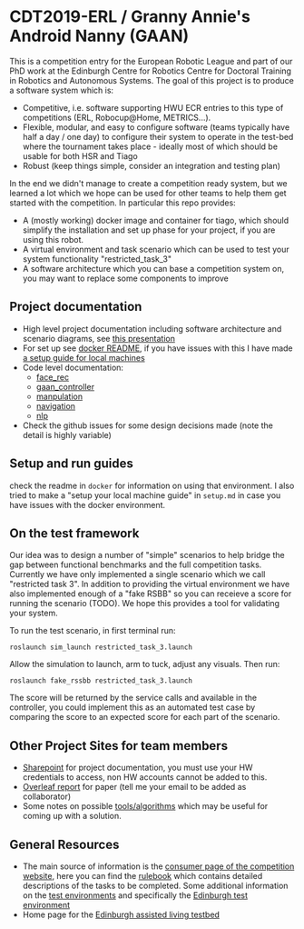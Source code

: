# CDT2019-ERL / Granny Annie's Android Nanny (GAAN)

This is a competition entry for the European Robotic League and part of our PhD work at the Edinburgh Centre for Robotics Centre for Doctoral Training in Robotics and Autonomous Systems. The goal of this project is to produce a software system which is:

- Competitive, i.e. software supporting HWU ECR entries to this type of competitions (ERL, Robocup@Home, METRICS...).
- Flexible, modular, and easy to configure software (teams typically have half a day / one day) to configure their system to operate in the test-bed where the tournament takes place - ideally most of which should be usable for both HSR and Tiago
- Robust (keep things simple, consider an integration and testing plan)

In the end we didn't manage to create a competition ready system, but we learned a lot which we hope can be used for other teams to help them get started with the competition. In particular this repo provides:

- A (mostly working) docker image and container for tiago, which should simplify the installation and set up phase for your project, if you are using this robot.
- A virtual environment and task scenario which can be used to test your system functionality "restricted_task_3"
- A software architecture which you can base a competition system on, you may want to replace some components to improve 

## Project documentation

- High level project documentation including software architecture and scenario diagrams, see [this presentation](https://drive.google.com/file/d/1-JlEw5rZ3xLCFbg1VuI-TzUSlgtNpt1-/view?usp=sharing)
- For set up see [docker README](docker/README.md), if you have issues with this I have made [a setup guide for local machines](setup.md)
- Code level documentation:
  - [face_rec](GAAN/face_rec/README.md)
  - [gaan_controller](GAAN/gaan_controller/README.md)
  - [manpulation](GAAN/gaan_controller/README.md)
  - [navigation](GAAN/navigation/README.md)
  - [nlp](GAAN/nlp/README.md)
- Check the github issues for some design decisions made (note the detail is highly variable)


## Setup and run guides

check the readme in ``docker`` for information on using that environment. I also tried to make a "setup your local machine guide" in ``setup.md`` in case you have issues with the docker environment.

## On the test framework

Our idea was to design a number of "simple" scenarios to help bridge the gap between functional benchmarks and the full competition tasks. Currently we have only implemented a single scenario which we call "restricted task 3". In addition to providing the virtual environment we have also implemented enough of a "fake RSBB" so you can receieve a score for running the scenario (TODO). We hope this provides a tool for validating your system.

To run the test scenario, in first terminal run:

```
roslaunch sim_launch restricted_task_3.launch
```

Allow the simulation to launch, arm to tuck, adjust any visuals. Then run:

```
roslaunch fake_rssbb restricted_task_3.launch
```
The score will be returned by the service calls and available in the controller, you could implement this as an automated test case by comparing the score to an expected score for each part of the scenario. 

## Other Project Sites for team members
- [Sharepoint](https://heriotwatt.sharepoint.com/sites/CDT2019-ERL) for project documentation, you must use your HW credentials to access, non HW accounts cannot be added to this.
- [Overleaf report](https://www.overleaf.com/read/tbvrxpjrnrkt) for paper (tell me your email to be added as collaborator)
- Some notes on possible [tools/algorithms](https://heriotwatt.sharepoint.com/sites/CDT2019-ERL/_layouts/15/doc.aspx?sourcedoc={c50ef375-786c-45bd-8ff7-3e8696c3442a}&action=edit) which may be useful for coming up with a solution.

## General Resources 
- The main source of information is the [consumer page of the competition website](https://www.eu-robotics.net/robotics_league/erl-consumer/about/index.html), here you can find the [rulebook](https://www.eu-robotics.net/robotics_league/upload/documents-2018/ERL_Consumer_10092018.pdf) which contains detailed descriptions of the tasks to be completed. Some additional information on the [test environments](https://www.eu-robotics.net/robotics_league/erl-consumer/certified-test-beds/index.html) and specifically the [Edinburgh test environment](https://www.eu-robotics.net/robotics_league/upload/documents-2017/ERL-SR_TestBedCertificationForm_HWU_web.pdf)
- Home page for the [Edinburgh assisted living testbed](https://ralt.hw.ac.uk/)





